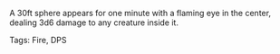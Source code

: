 A 30ft sphere appears for one minute with a flaming eye in the center, dealing 3d6 damage to any creature inside it.

Tags: Fire, DPS